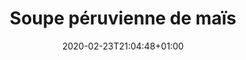 ---
layout: recipe
date: 2020-02-23T21:04:48+01:00
draft: false    
title:  "Soupe péruvienne de maïs" # The title of your awesome recipe
image:  ./soupe-mais.jpg # Name of image in recipe bundle
#imagecredit: https://placekitten.com/600/800 # URL to image source page, website, or creator
YouTubeID:  # The F2SYDXV1W1w part of https://www.youtube.com/watch?v=F2SYDXV1W1w
authorName: # Name of the recipe/article author
authorURL: # URL of their home website
sourceName: # Name of the source website
sourceURL: # Actual URL of the recipe itself
catégories: soupe # The type of meal or course your recipe is about. For example: "dinner", "entree", or "dessert".
tags:
  - veggie
  - soupe
  - automne
  - hiver
yield: 2 euros
prepTime: 10 min
cookTime: 20 min

ingredients:
- 400g de maïs (égouttés)
- 1 poivron
- 1 oinon
- 1 gousse d'ail
- 1/2 citron vert
- 2 pincées de piment de cayenne en poudre
- sel, poivre
- 10cl de crème liquide
directions:
- Emincez finement l'oignon, l'ail, 
- Lavez et coupez le poivron,
- Egouttez et rincez le maïs, 
- Dans uns casserole avec un peu d'huile faites revenir l'oignon, l'ail et le poivron. Puis ajoutez le maïs. Versez 1,5L d'eau, les zestes du citron. Salez et laissez cuire une vingtaine de minutes. 
- Mixez le tout, ajoutez la crème fraiche. Assaisonnez avec du sel, poivre et le piment de cayenne.
- Faites revenir le tout dans une grande casserole à feux moyen, puis ajoutez les tomates concassées, 
- Faites cuire le tout pendant 20-25min dans 1L d'eau salé,
- Une fois cuit, mixez le tout et assaisonnez a votre goût avec les épices, le sel et le poivre et le jus d'1/2 citron. 
---
